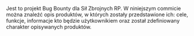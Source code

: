 Jest to  projekt Bug Bounty dla Sił Zbrojnych RP. W niniejszym commicie można znaleźć opis produktów, w których zostały przedstawione ich: cele, funkcje, informacje kto będzie użytkownikiem oraz został zdefiniowany charakter opisywanych produktów.
